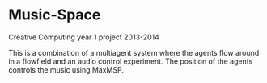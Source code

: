 # Music-Space
Creative Computing year 1 project 2013-2014


This is a combination of a multiagent system where the agents flow around in a flowfield and an audio control experiment. The position of the agents controls the music using MaxMSP.
